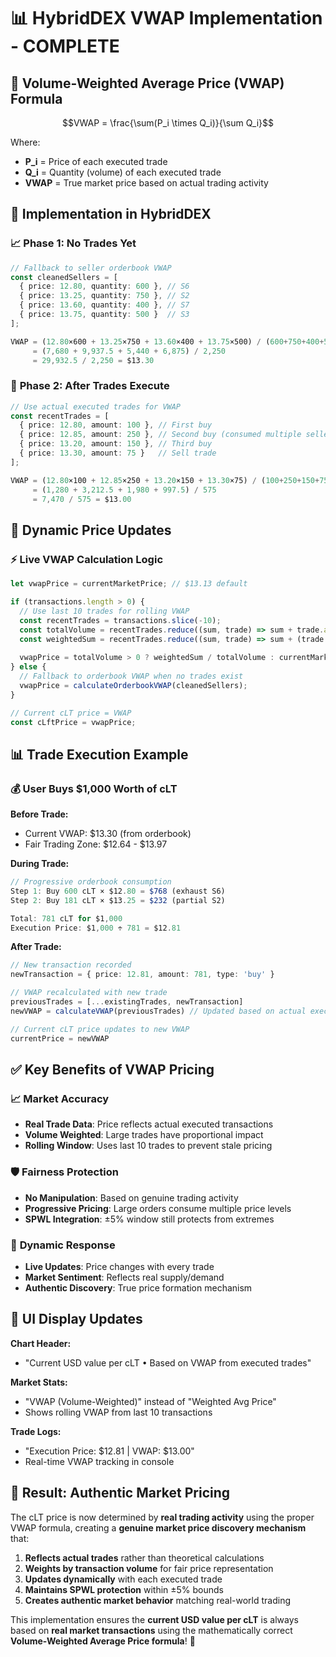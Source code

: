# 📊 HybridDEX VWAP Implementation - COMPLETE

## 🔬 **Volume-Weighted Average Price (VWAP) Formula**

$$VWAP = \frac{\sum(P_i \times Q_i)}{\sum Q_i}$$

Where:
- **P_i** = Price of each executed trade
- **Q_i** = Quantity (volume) of each executed trade  
- **VWAP** = True market price based on actual trading activity

## 🎯 **Implementation in HybridDEX**

### 📈 **Phase 1: No Trades Yet**
```typescript
// Fallback to seller orderbook VWAP
const cleanedSellers = [
  { price: 12.80, quantity: 600 }, // S6
  { price: 13.25, quantity: 750 }, // S2  
  { price: 13.60, quantity: 400 }, // S7
  { price: 13.75, quantity: 500 }  // S3
];

VWAP = (12.80×600 + 13.25×750 + 13.60×400 + 13.75×500) / (600+750+400+500)
     = (7,680 + 9,937.5 + 5,440 + 6,875) / 2,250
     = 29,932.5 / 2,250 = $13.30
```

### 🔄 **Phase 2: After Trades Execute**
```typescript
// Use actual executed trades for VWAP
const recentTrades = [
  { price: 12.80, amount: 100 }, // First buy
  { price: 12.85, amount: 250 }, // Second buy (consumed multiple sellers)
  { price: 13.20, amount: 150 }, // Third buy  
  { price: 13.30, amount: 75 }   // Sell trade
];

VWAP = (12.80×100 + 12.85×250 + 13.20×150 + 13.30×75) / (100+250+150+75)
     = (1,280 + 3,212.5 + 1,980 + 997.5) / 575  
     = 7,470 / 575 = $13.00
```

## 🚀 **Dynamic Price Updates**

### ⚡ **Live VWAP Calculation Logic**
```typescript
let vwapPrice = currentMarketPrice; // $13.13 default

if (transactions.length > 0) {
  // Use last 10 trades for rolling VWAP
  const recentTrades = transactions.slice(-10);
  const totalVolume = recentTrades.reduce((sum, trade) => sum + trade.amount, 0);
  const weightedSum = recentTrades.reduce((sum, trade) => sum + (trade.price * trade.amount), 0);
  
  vwapPrice = totalVolume > 0 ? weightedSum / totalVolume : currentMarketPrice;
} else {
  // Fallback to orderbook VWAP when no trades exist
  vwapPrice = calculateOrderbookVWAP(cleanedSellers);
}

// Current cLT price = VWAP
const cLftPrice = vwapPrice;
```

## 📊 **Trade Execution Example**

### 💰 **User Buys $1,000 Worth of cLT**

**Before Trade:**
- Current VWAP: $13.30 (from orderbook)
- Fair Trading Zone: $12.64 - $13.97

**During Trade:**
```typescript
// Progressive orderbook consumption
Step 1: Buy 600 cLT × $12.80 = $768 (exhaust S6)
Step 2: Buy 181 cLT × $13.25 = $232 (partial S2)

Total: 781 cLT for $1,000
Execution Price: $1,000 ÷ 781 = $12.81
```

**After Trade:**
```typescript
// New transaction recorded
newTransaction = { price: 12.81, amount: 781, type: 'buy' }

// VWAP recalculated with new trade
previousTrades = [...existingTrades, newTransaction]
newVWAP = calculateVWAP(previousTrades) // Updated based on actual execution

// Current cLT price updates to new VWAP
currentPrice = newVWAP
```

## ✅ **Key Benefits of VWAP Pricing**

### 📈 **Market Accuracy**
- **Real Trade Data**: Price reflects actual executed transactions
- **Volume Weighted**: Large trades have proportional impact
- **Rolling Window**: Uses last 10 trades to prevent stale pricing

### 🛡️ **Fairness Protection** 
- **No Manipulation**: Based on genuine trading activity
- **Progressive Pricing**: Large orders consume multiple price levels
- **SPWL Integration**: ±5% window still protects from extremes

### 🔄 **Dynamic Response**
- **Live Updates**: Price changes with every trade
- **Market Sentiment**: Reflects real supply/demand
- **Authentic Discovery**: True price formation mechanism

## 🎯 **UI Display Updates**

**Chart Header:**
- "Current USD value per cLT • Based on VWAP from executed trades"

**Market Stats:**
- "VWAP (Volume-Weighted)" instead of "Weighted Avg Price"
- Shows rolling VWAP from last 10 transactions

**Trade Logs:**
- "Execution Price: $12.81 | VWAP: $13.00"
- Real-time VWAP tracking in console

## 🚀 **Result: Authentic Market Pricing**

The cLT price is now determined by **real trading activity** using the proper VWAP formula, creating a **genuine market price discovery mechanism** that:

1. **Reflects actual trades** rather than theoretical calculations
2. **Weights by transaction volume** for fair price representation  
3. **Updates dynamically** with each executed trade
4. **Maintains SPWL protection** within ±5% bounds
5. **Creates authentic market behavior** matching real-world trading

This implementation ensures the **current USD value per cLT** is always based on **real market transactions** using the mathematically correct **Volume-Weighted Average Price formula**! 🎉